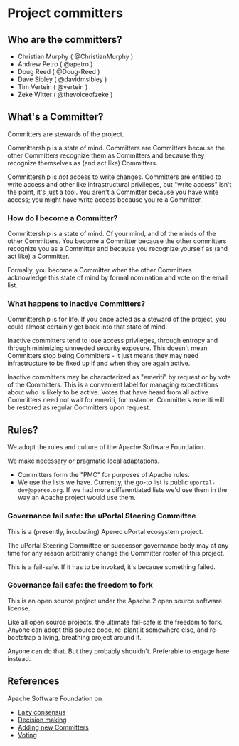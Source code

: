 # Project committers

## Who are the committers?

+ Christian Murphy ( @ChristianMurphy )
+ Andrew Petro ( @apetro )
+ Doug Reed ( @Doug-Reed )
+ Dave Sibley ( @davidmsibley )
+ Tim Vertein ( @vertein )
+ Zeke Witter ( @thevoiceofzeke )

## What's a Committer?

Committers are stewards of the project.

Committership is a state of mind. Committers are Committers because the other Committers recognize them as Committers and because they recognize themselves as (and act like) Committers.

Committership is *not* access to write changes. Committers are entitled to write access and other like infrastructural privileges, but "write access" isn't the point, it's just a tool. You aren't a Committer because you have write access; you might have write access because you're a Committer.

### How do I become a Committer?

Committership is a state of mind. Of your mind, and of the minds of the other Committers. You become a Committer because the other committers recognize you as a Committer and because you recognize yourself as (and act like) a Committer.

Formally, you become a Committer when the other Committers acknowledge this state of mind by formal nomination and vote on the email list.

### What happens to inactive Committers?

Committership is for life. If you once acted as a steward of the project, you could almost certainly get back into that state of mind.

Inactive committers tend to lose access privileges, through entropy and through minimizing unneeded security exposure. This doesn't mean Committers stop being Committers - it just means they may need infrastructure to be fixed up if and when they are again active.

Inactive committers may be characterized as "emeriti" by request or by vote of the Committers. This is a convenient label for managing expectations about who is likely to be active. Votes that have heard from all active Committers need not wait for emeriti, for instance. Committers emeriti will be restored as regular Committers upon request.

## Rules?

We adopt the rules and culture of the Apache Software Foundation.

We make necessary or pragmatic local adaptations.

+ Committers form the "PMC" for purposes of Apache rules.
+ We use the lists we have. Currently, the go-to list is public  `uportal-dev@apereo.org`. If we had more differentiated lists we'd use them in the way an Apache project would use them.

### Governance fail safe: the uPortal Steering Committee

This is a (presently, incubating) Apereo uPortal ecosystem project.

The uPortal Steering Committee or successor governance body may at any time for any reason arbitrarily change the Committer roster of this project.

This is a fail-safe. If it has to be invoked, it's because something failed.

### Governance fail safe: the freedom to fork

This is an open source project under the Apache 2 open source software license.

Like all open source projects, the ultimate fail-safe is the freedom to fork. Anyone can adopt this source code, re-plant it somewhere else, and re-bootstrap a living, breathing project around it.

Anyone can do that. But they probably shouldn't. Preferable to engage here instead.

## References

Apache Software Foundation on

+ [Lazy consensus](https://community.apache.org/committers/lazyConsensus.html)
+ [Decision making](https://community.apache.org/committers/decisionMaking.html)
+ [Adding new Committers](https://community.apache.org/newcommitter.html)
+ [Voting](https://community.apache.org/committers/voting.html)
